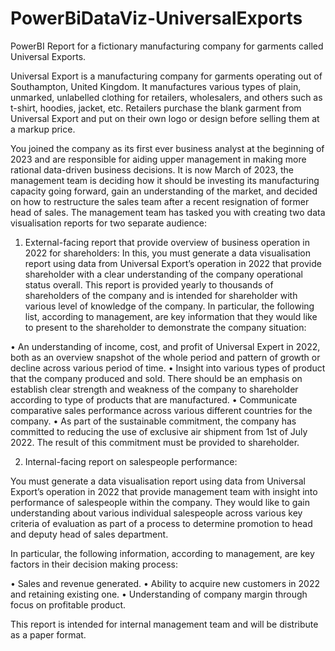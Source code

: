 # PowerBiDataViz-UniversalExports
PowerBI Report for a fictionary manufacturing company for garments called Universal Exports. 

Universal Export is a manufacturing company for garments operating out of Southampton, United Kingdom. It manufactures various types of plain, unmarked, unlabelled clothing for retailers, wholesalers, and others such as t-shirt, hoodies, jacket, etc. Retailers purchase the blank garment from Universal Export and put on their own logo or design before selling them at a markup price.

You joined the company as its first ever business analyst at the beginning of 2023 and are responsible for aiding upper management in making more rational data-driven business decisions. It is now March of 2023, the management team is deciding how it should be investing its manufacturing capacity going forward, gain an understanding of the market, and decided on how to restructure the sales team after a recent resignation of former head of sales. The management team has tasked you with creating two data visualisation reports for two separate audience:

1.	External-facing report that provide overview of business operation in 2022 for shareholders: In this, you must generate a data visualisation report using data from Universal Export’s operation in 2022 that provide shareholder with a clear understanding of the company operational status overall. This report is provided yearly to thousands of shareholders of the company and is intended for shareholder with various level of knowledge of the company. In particular, the following list, according to management, are key information that they would like to present to the shareholder to demonstrate the company situation:

•	An understanding of income, cost, and profit of Universal Expert in 2022, both as an overview snapshot of the whole period and pattern of growth or decline across various period of time.
•	Insight into various types of product that the company produced and sold. There should be an emphasis on establish clear strength and weakness of the company to shareholder according to type of products that are manufactured.
•	Communicate comparative sales performance across various different countries for the company.
•	As part of the sustainable commitment, the company has committed to reducing the use of exclusive air shipment from 1st of July 2022. The result of this commitment must be provided to shareholder.

2.	Internal-facing report on salespeople performance:

You must generate a data visualisation report using data from Universal Export’s operation in 2022 that provide management team with insight into performance of salespeople within the company. They would like to gain understanding about various individual salespeople across various key criteria of evaluation as part of a process to determine promotion to head and deputy head of sales department.

In particular, the following information, according to management, are key factors in their decision making process:

•	Sales and revenue generated.
•	Ability to acquire new customers in 2022 and retaining existing one.
•	Understanding of company margin through focus on profitable product.

This report is intended for internal management team and will be distribute as a paper format.

